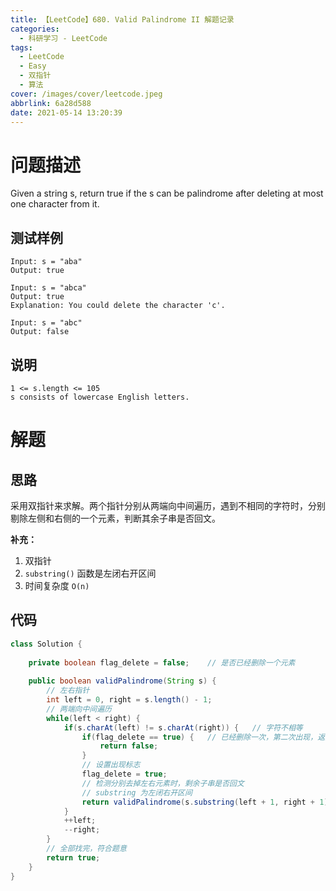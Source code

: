 ```yaml
---
title: 【LeetCode】680. Valid Palindrome II 解题记录
categories:
  - 科研学习 - LeetCode
tags:
  - LeetCode
  - Easy
  - 双指针
  - 算法
cover: /images/cover/leetcode.jpeg
abbrlink: 6a28d588
date: 2021-05-14 13:20:39
---
```




# 问题描述

Given a string s, return true if the s can be palindrome after deleting at most one character from it.

## 测试样例

```
Input: s = "aba"
Output: true
```

```
Input: s = "abca"
Output: true
Explanation: You could delete the character 'c'.
```

```
Input: s = "abc"
Output: false
```

## 说明

```
1 <= s.length <= 105
s consists of lowercase English letters.
```

# 解题

## 思路

采用双指针来求解。两个指针分别从两端向中间遍历，遇到不相同的字符时，分别剔除左侧和右侧的一个元素，判断其余子串是否回文。

**补充：**

1. 双指针
1. `substring()` 函数是左闭右开区间
1. 时间复杂度 `O(n)`

## 代码

```java
class Solution {
    
    private boolean flag_delete = false;    // 是否已经删除一个元素
    
    public boolean validPalindrome(String s) {
        // 左右指针
        int left = 0, right = s.length() - 1;
        // 两端向中间遍历
        while(left < right) {
            if(s.charAt(left) != s.charAt(right)) {   // 字符不相等
                if(flag_delete == true) {   // 已经删除一次，第二次出现，返回
                    return false;
                }
                // 设置出现标志
                flag_delete = true;
                // 检测分别去掉左右元素时，剩余子串是否回文
                // substring 为左闭右开区间
                return validPalindrome(s.substring(left + 1, right + 1)) || validPalindrome(s.substring(left, right));
            }
            ++left;
            --right;
        }
        // 全部找完，符合题意
        return true;
    }
}
```
